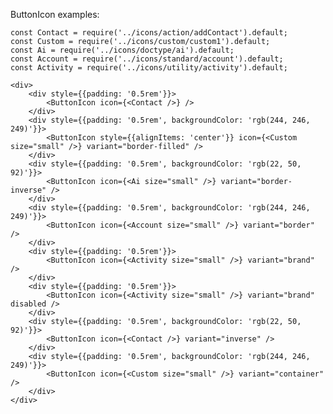 ButtonIcon examples:

    const Contact = require('../icons/action/addContact').default;
    const Custom = require('../icons/custom/custom1').default;
    const Ai = require('../icons/doctype/ai').default;
    const Account = require('../icons/standard/account').default;
    const Activity = require('../icons/utility/activity').default;

    <div>
        <div style={{padding: '0.5rem'}}>
            <ButtonIcon icon={<Contact />} />
        </div>
        <div style={{padding: '0.5rem', backgroundColor: 'rgb(244, 246, 249)'}}>
            <ButtonIcon style={{alignItems: 'center'}} icon={<Custom size="small" />} variant="border-filled" />
        </div>
        <div style={{padding: '0.5rem', backgroundColor: 'rgb(22, 50, 92)'}}>
            <ButtonIcon icon={<Ai size="small" />} variant="border-inverse" />
        </div>
        <div style={{padding: '0.5rem', backgroundColor: 'rgb(244, 246, 249)'}}>
            <ButtonIcon icon={<Account size="small" />} variant="border" />
        </div>
        <div style={{padding: '0.5rem'}}>
            <ButtonIcon icon={<Activity size="small" />} variant="brand" />
        </div>
        <div style={{padding: '0.5rem'}}>
            <ButtonIcon icon={<Activity size="small" />} variant="brand" disabled />
        </div>
        <div style={{padding: '0.5rem', backgroundColor: 'rgb(22, 50, 92)'}}>
            <ButtonIcon icon={<Contact />} variant="inverse" />
        </div>
        <div style={{padding: '0.5rem', backgroundColor: 'rgb(244, 246, 249)'}}>
            <ButtonIcon icon={<Custom size="small" />} variant="container" />
        </div>
    </div>
